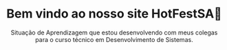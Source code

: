 <h1 align = center>Bem vindo ao nosso site HotFestSA🌭</h1>
<p align = center>Situação de Aprendizagem que estou desenvolvendo com meus colegas para o curso técnico em Desenvolvimento de Sistemas.</p>
